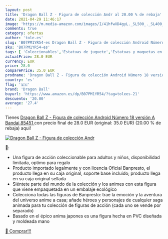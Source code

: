 ```yaml
---
layout: post
title: 'Dragon Ball Z - Figura de colección Andr al 20.00 % de rebaja'
date: 2021-04-29 11:46:17
image: 'https://m.media-amazon.com/images/I/41hfwXD4gyL._SL500_._SL400_.jpg'
comments: true
category: ofertas
author: 'tole.es'
slug: 'B07PM1YR54-es Dragon Ball Z - Figura de colección Android Número 18...'
sku: 'B07PM1YR54-es'
tags: [ 'Coleccionables','Estatuas de juguete','Estatuas y maquetas en miniatura','Juguetes','Juguetes y juegos','Merchandising y estatuas y bustos','android','dragon ball', ]
actualPrice: 28.0 EUR
currency: EUR
price: 28.0
comparePrice: 35.0 EUR
prodname: 'Dragon Ball Z - Figura de colección Android Número 18 versión A  Bandai 85451 '
country: 'es'
flag: '🇪🇸'
brand: 'Dragon Ball'
buyurl: 'https://www.amazon.es/dp/B07PM1YR54/?tag=tolees-21'
descuento: '20.00'
average: '27.4'
---
```


Tienes [Dragon Ball Z - Figura de colección Android Número 18 versión A  Bandai 85451 ](https://www.amazon.es/dp/B07PM1YR54/?tag=tolees-21) con precio final de  28.0 EUR (original: 35.0 EUR) (20.00 %  de rebaja) aqui!

[![Dragon Ball Z - Figura de colección Andr](https://m.media-amazon.com/images/I/41hfwXD4gyL._SL500_._SL400_.jpg)](https://www.amazon.es/dp/B07PM1YR54/?tag=tolees-21)

🔎:

- Una figura de acción coleccionable para adultos y niños, disponibilidad limitada, optimo para regalo
- Producto importado legalmente y con licencia Oficial Banpresto, el producto llega en su caja original, soporte base incluido; producto llega en su caja original sellada
- Siéntete parte del mundo de la colección y los animes con esta figura que viene empaquetada en un embalaje ecológico
- Colecciona todas las figuras de Banpresto: trae la emoción y la aventura del universo anime a casa; añade héroes y personajes de cualquier saga animada para tu colección de figuras de acción (cada uno se vende por separado)
- Basado en el épico anima japones es una figura hecha en PVC diseñada y moldeada mano

[🛒 Comprar!!!](https://www.amazon.es/dp/B07PM1YR54/?tag=tolees-21)
